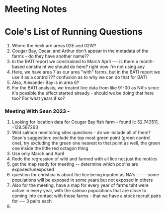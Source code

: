 # Meeting Notes

# Cole's List of Running Questions

1. Where the heck are areas 02E and 02W?
2. Cougar Bay, Oscar, and Arthur don't appear in the metadata of the farms - do they have another name??
3. In the BATI report we constrained to March April --- is there a month-based constraint we should do here? right now I'm not using any 
4. Here, we have area 7 as our area "with" farms, but in the BATI report we use it as a control??? confusion as to why we can do that for BATI
5. Also, Alexander Bay is in area 6?
6. For the BATI analysis, we treated lice data from like 91-00 as NA's since it's possible the effect started already - should we be doing that here too? For what years if so? 

### Meeting With Sean 2023 - 

1. Looking for location data for Cougar Bay fish farm - found it: 52.743511, -128.587263
2. Wild salmon monitoring sites questions - do we include all of them? Sean's suggestion: exclude the top most green point (green control one), try excluding the green one nearest to that point as well, the green one inside the little red octagon thing 
3. Use only March and April
4. Redo the regression of wild and farmed with all lice not just the motiles
5. get the map ready for meeting -- determine which pop'ns are exposed/unexposed
6. question for christina is about the lice being inputed as NA's ----- some populations will be exposed in some years but not exposed in others 
7. Also for the meeting, have a map for every year of farms taht were active in every year, with the salmon populations that are close to coming into contact with those farms - that we have a stock recruit pairs for --- 3 pairs each 
8. 
